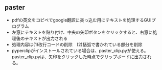 ## paster
- pdfの英文をコピペでgoogle翻訳に突っ込む用にテキストを処理するGUIプログラム
- 左窓にテキストを貼り付け、中央の矢印ボタンをクリックすると、右窓に処理後のテキストが出力される
- 処理内容は(1)改行コードの削除　(2)括弧で書かれている部分を削除
- pyperclipがインストールされている場合は、paster_clip.pyが使える。paster_clip.pyは、矢印をクリックした時点でクリップボードに出力される。
